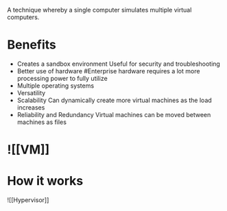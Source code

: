 A technique whereby a single computer simulates multiple virtual computers.

# Benefits
- Creates a sandbox environment
	Useful for security and troubleshooting
- Better use of hardware
	#Enterprise hardware requires a lot more processing power to fully utilize
- Multiple operating systems
- Versatility
- Scalability
	Can dynamically create more virtual machines as the load increases
- Reliability and Redundancy
	Virtual machines can be moved between machines as files

# ![[VM]]

# How it works
![[Hypervisor]]
